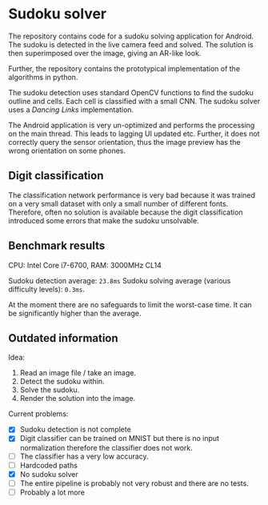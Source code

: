 # Sudoku solver

The repository contains code for a sudoku solving application for Android. The sudoku is detected in
the live camera feed and solved. The solution is then superimposed over the image, giving an AR-like
look.

Further, the repository contains the prototypical implementation of the algorithms in python.

The sudoku detection uses standard OpenCV functions to find the sudoku outline and cells. Each cell
is classified with a small CNN. The sudoku solver uses a _Dancing Links_ implementation.

The Android application is very un-optimized and performs the processing on the main thread. This
leads to lagging UI updated etc. Further, it does not correctly query the sensor orientation, thus
the image preview has the wrong orientation on some phones.

## Digit classification

The classification network performance is very bad because it was trained on a very small dataset with only a small
number of different fonts. Therefore, often no solution is available because the digit classification introduced some
errors that make the sudoku unsolvable.

## Benchmark results

CPU: Intel Core i7-6700, RAM: 3000MHz CL14

Sudoku detection average: `23.8ms`
Sudoku solving average (various difficulty levels): `0.3ms`.

At the moment there are no safeguards to limit the worst-case time. It can be significantly higher than the average.

## Outdated information

Idea:

1. Read an image file / take an image.
2. Detect the sudoku within.
3. Solve the sudoku.
4. Render the solution into the image.

Current problems:

- [x] Sudoku detection is not complete
- [x] Digit classifier can be trained on MNIST but there is no input normalization therefore the classifier does not work.
- [ ] The classifier has a very low accuracy.
- [ ] Hardcoded paths
- [x] No sudoku solver
- [ ] The entire pipeline is probably not very robust and there are no tests.
- [ ] Probably a lot more

